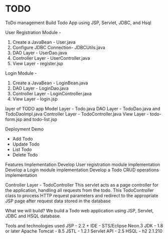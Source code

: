 # TODO
ToDo management 
Build Todo App using JSP, Servlet, JDBC, and Hsql

User Registration Module - 
1. Create a JavaBean - User.java
2. Configure JDBC Connection- JDBCUtils.java
3. DAO Layer - UserDao.java
4. Controller Layer - UserController.java
5. View Layer - register.jsp

Login Module - 
1. Create a JavaBean - LoginBean.java
2. DAO Layer - LoginDao.java
3. Controller Layer - LoginController.java
4. View Layer - login.jsp

layer of TODO app
Model Layer - Todo.java
DAO Layer - TodoDao.java and TodoDaoImpl.java
Controller Layer - TodoController.java
View Layer - todo-form.jsp and todo-list.jsp

Deployment
Demo
- Add Todo
- Update Todo
- List Todo
- Delete Todo

Features Implementation
Develop User registration module implementation
Develop a Login module implementation
Develop a Todo CRUD operations implementation


Controller Layer - TodoController
This servlet acts as a page controller for the application, handling all requests from the todo. This TodoController class to process HTTP request parameters and redirect to the appropriate JSP page after request data stored in the database

What we will build?
We build a Todo web application using JSP, Servlet, JDBC and HSQL database.

Tools and technologies used
JSP - 2.2 +
IDE - STS/Eclipse Neon.3
JDK - 1.8 or later
Apache Tomcat - 8.5
JSTL - 1.2.1
Servlet API - 2.5 
HSQL - h2 2.1.210
